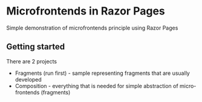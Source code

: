# Microfrontends in Razor Pages

Simple demonstration of microfrontends principle using Razor Pages

## Getting started

There are 2 projects

- Fragments (run first) - sample representing fragments that are usually developed
- Composition - everything that is needed for simple abstraction of micro-frontends (fragments)  

